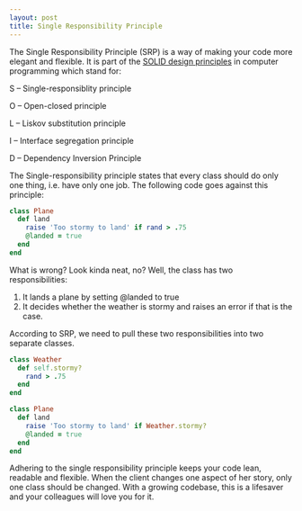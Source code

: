 ```yaml
---
layout: post
title: Single Responsibility Principle
---
```

The Single Responsibility Principle (SRP) is a way of making your code more
elegant and flexible. It is part of the [SOLID design principles](https://scotch.io/bar-talk/s-o-l-i-d-the-first-five-principles-of-object-oriented-design) in computer
programming which stand for:

  S – Single-responsiblity principle

  O – Open-closed principle

  L – Liskov substitution principle

  I – Interface segregation principle

  D – Dependency Inversion Principle


The Single-responsibility principle states that every class should do only one thing, i.e. have only one job. The following code goes against this principle: 

```ruby
class Plane
  def land
    raise 'Too stormy to land' if rand > .75
    @landed = true
  end
end
```
What is wrong? Look kinda neat, no? Well, the class has two responsibilities:
1. It lands a plane by setting @landed to true
2. It decides whether the weather is stormy and raises an error if that is the case.

According to SRP, we need to pull these two responsibilities into two separate classes.

```ruby
class Weather
  def self.stormy?
    rand > .75
  end    
end

class Plane
  def land
    raise 'Too stormy to land' if Weather.stormy?
    @landed = true
  end
end
```

Adhering to the single responsibility principle keeps your code lean, readable and flexible. When the client changes one aspect of her story, only one class should be changed. With a growing codebase, this is a lifesaver and your colleagues will love you for it. 
